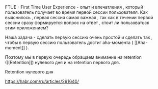 
FTUE - First Time User Experience - опыт и впечатления , который пользователь получает во время первой сессии пользователя. Как выяснилось  , первая сессия самая важная , так как в течении первой сессии сразу формируется вопрос на ответ , стоит ли пользоваться этим приложением? 

Наша задача - сделать первую сессию очень простой и сделать так , чтобы в первую сессию пользователь достиг aha-момента ( [[Aha-moment]] ). 

Поэтому мы в первую очередь обращаем внимание на retention ([[Retention]]) нулевого дня и на retention первого для. 

Retention нулевого дня


https://habr.com/ru/articles/291640/